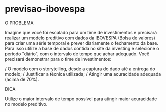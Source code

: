 # previsao-ibovespa

O PROBLEMA

  Imagine que você foi escalado para um time de investimentos e precisará realizar um modelo preditivo com
dados da IBOVESPA (Bolsa de valores) para criar uma série temporal e prever diariamente o fechamento da
base.
  Para isso utilize a base de dados contida no site da investing e selecione o período "diário", com o intervalo
de tempo que achar adequado.
  Você precisará demonstrar para o time de investimentos:

  / O modelo com o storytelling, desde a captura do dado até a entrega do modelo;
  / Justificar a técnica utilizada;
  / Atingir uma acuracidade adequada (acima de 70%).

DICA

  Utilize o maior intervalo de tempo possível para atingir maior acuracidade no modelo preditivo.
